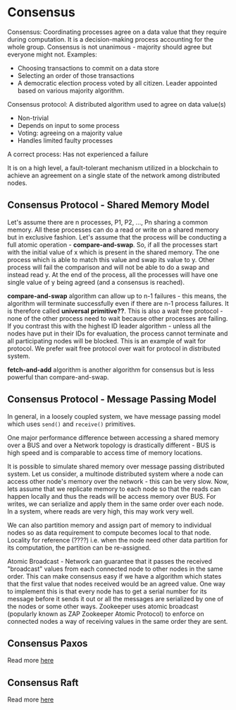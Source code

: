 # Consensus
Consensus: Coordinating processes agree on a data value that they require during computation. It is a decision-making process accounting for the whole group. Consensus is not unanimous - majority should agree but everyone might not. Examples:
* Choosing transactions to commit on a data store
* Selecting an order of those transactions
* A democratic election process voted by all citizen. Leader appointed based on various majority algorithm.

Consensus protocol: A distributed algorithm used to agree on data value(s)
* Non-trivial
* Depends on input to some process
* Voting: agreeing on a majority value
* Handles limited faulty processes

A correct process: Has not experienced a failure

It is on a high level, a fault-tolerant mechanism utilized in a blockchain to achieve an agreement on a single state of the network among distributed nodes.

## Consensus Protocol - Shared Memory Model

Let's assume there are n processes, P1, P2, ..., Pn sharing a common memory. All these processes can do a read or write on a shared memory but in exclusive fashion. Let's assume that the process will be conducting a full atomic operation - **compare-and-swap**. So, if all the processes start with the initial value of x which is present in the shared memory. The one process which is able to match this value and swap its value to y. Other process will fail the comparison and will not be able to do a swap and instead read y. At the end of the process, all the processes will have one single value of y being agreed (and a consensus is reached).

**compare-and-swap** algorithm can allow up to n-1 failures - this means, the algorithm will terminate successfully even if there are n-1 process failures. It is therefore called **universal primitive??**. This is also a wait free protocol - none of the other process need to wait because other processes are failing. If you contrast this with the highest ID leader algorithm - unless all the nodes have put in their IDs for evaluation, the process cannot terminate and all participating nodes will be blocked. This is an example of wait for protocol. We prefer wait free protocol over wait for protocol in distributed system.

**fetch-and-add** algorithm is another algorithm for consensus but is less powerful than compare-and-swap.

## Consensus Protocol - Message Passing Model

In general, in a loosely coupled system, we have message passing model which uses ```send()``` and ```receive()``` primitives.

One major performance difference between accessing a shared memory over a BUS and over a Network topology is drastically different - BUS is high speed and is comparable to access time of memory locations. 

It is possible to simulate shared memory over message passing distributed system. Let us consider, a multinode distributed system where a node can access other node's memory over the network - this can be very slow. Now, lets assume that we replicate memory to each node so that the reads can happen locally and thus the reads will be access memory over BUS.  For writes, we can serialize and apply them in the same order over each node. In a system, where reads are very high, this may work very well.

We can also partition memory and assign part of memory to individual nodes so as data requirement to compute becomes local to that node. Locality for reference (????) i.e. when the node need other data partition for its computation, the partition can be re-assigned.

Atomic Broadcast - Network can guarantee that it passes the received "broadcast" values from each connected node to other nodes in the same order. This can make consensus easy if we have a algorithm which states that the first value that nodes received would be an agreed value. One way to implement this is that every node has to get a serial number for its message before it sends it out or all the messages are serialized by one of the nodes or some other ways. Zookeeper uses atomic broadcast (popularly known as ZAP Zookeeper Atomic Protocol) to enforce on connected nodes a way of receiving values in the same order they are sent.

## Consensus Paxos

Read more [here](consensus-paxos.md)

## Consensus Raft

Read more [here](consensus-raft.md)